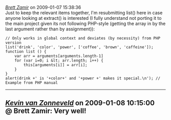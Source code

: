*[Brett Zamir](http://bahai-library.com)* on 2009-01-07 15:38:36  
Just to keep the relevant items together, I'm resubmitting list() here in case anyone looking at extract() is interested (I fully understand not porting it to the main project given its not following PHP-style (getting the array in by the last argument rather than by assignment)):

```
// Only works in global context and deviates (by necessity) from PHP version
list('drink', 'color', 'power', ['coffee', 'brown', 'caffeine']);
function list () {
    var arr = arguments[arguments.length-1]
    for (var i=0; i &lt; arr.length; i++) {
        this[arguments[i]] = arr[i];
    }
}
alert(drink +' is '+color+' and '+power +' makes it special.\n'); // Example from PHP manual
```
---------------------------------------
*[Kevin van Zonneveld](http://kevin.vanzonneveld.net)* on 2009-01-08 10:15:00  
@ Brett Zamir: Very well!
---------------------------------------
